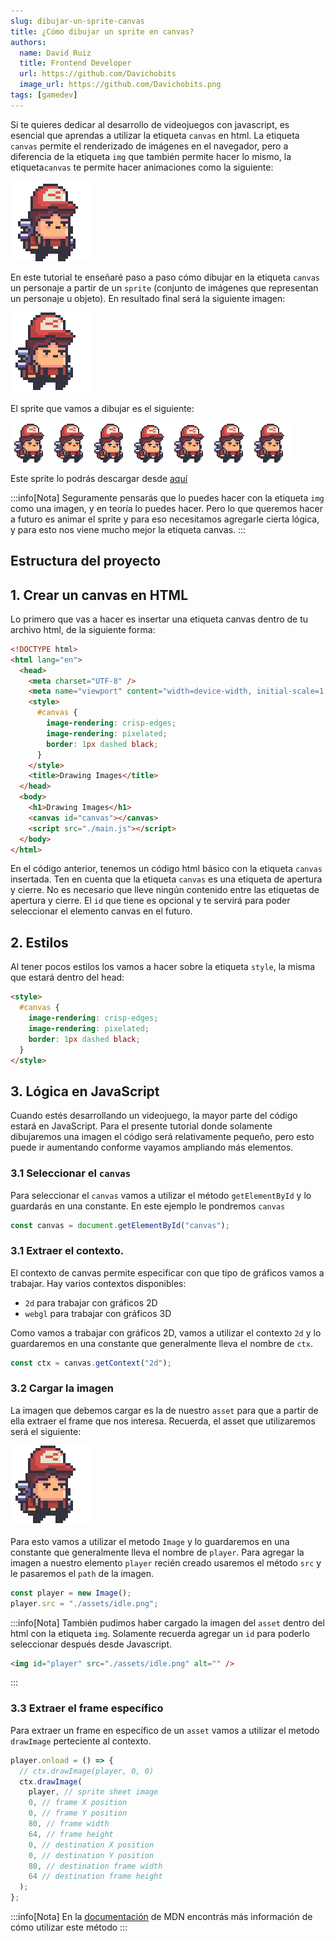 ```yaml
---
slug: dibujar-un-sprite-canvas
title: ¿Cómo dibujar un sprite en canvas?
authors:
  name: David Ruiz
  title: Frontend Developer
  url: https://github.com/Davichobits
  image_url: https://github.com/Davichobits.png
tags: [gamedev]
---
```


Si te quieres dedicar al desarrollo de videojuegos con javascript, es esencial que aprendas a utilizar la etiqueta `canvas` en html. La etiqueta `canvas` permite el renderizado de imágenes en el navegador, pero a diferencia de la etiqueta `img` que también permite hacer lo mismo, la etiqueta`canvas` te permite hacer animaciones como la siguiente:

![Sprite](./animated_character128x128.gif)

<!--truncate-->

En este tutorial te enseñaré paso a paso cómo dibujar en la etiqueta `canvas` un personaje a partir de un `sprite` (conjunto de imágenes que representan un personaje u objeto). En resultado final será la siguiente imagen:

![Sprite](./character128x128.png)

El sprite que vamos a dibujar es el siguiente:

![Sprite](./idle64x64.png)

Este sprite lo podrás descargar desde [aquí](https://www.google.com/)

:::info[Nota]
Seguramente pensarás que lo puedes hacer con la etiqueta `img` como una imagen, y en teoría lo puedes hacer. Pero lo que queremos hacer a futuro es animar el sprite y para eso necesitamos agregarle cierta lógica, y para esto nos viene mucho mejor la etiqueta canvas.
:::

## Estructura del proyecto

## 1. Crear un canvas en HTML

Lo primero que vas a hacer es insertar una etiqueta canvas dentro de tu archivo html, de la siguiente forma:

```html
<!DOCTYPE html>
<html lang="en">
  <head>
    <meta charset="UTF-8" />
    <meta name="viewport" content="width=device-width, initial-scale=1.0" />
    <style>
      #canvas {
        image-rendering: crisp-edges;
        image-rendering: pixelated;
        border: 1px dashed black;
      }
    </style>
    <title>Drawing Images</title>
  </head>
  <body>
    <h1>Drawing Images</h1>
    <canvas id="canvas"></canvas>
    <script src="./main.js"></script>
  </body>
</html>
```

En el código anterior, tenemos un código html básico con la etiqueta `canvas` insertada. Ten en cuenta que la etiqueta `canvas` es una etiqueta de apertura y cierre. No es necesario que lleve ningún contenido entre las etiquetas de apertura y cierre. El `id` que tiene es opcional y te servirá para poder seleccionar el elemento canvas en el futuro.

## 2. Estilos

Al tener pocos estilos los vamos a hacer sobre la etiqueta `style`, la misma que estará dentro del head:

```html
<style>
  #canvas {
    image-rendering: crisp-edges;
    image-rendering: pixelated;
    border: 1px dashed black;
  }
</style>
```

## 3. Lógica en JavaScript

Cuando estés desarrollando un videojuego, la mayor parte del código estará en JavaScript. Para el presente tutorial donde solamente dibujaremos una imagen el código será relativamente pequeño, pero esto puede ir aumentando conforme vayamos ampliando más elementos.

### 3.1 Seleccionar el `canvas`

Para seleccionar el `canvas` vamos a utilizar el método `getElementById` y lo guardarás en una constante. En este ejemplo le pondremos `canvas`

```js
const canvas = document.getElementById("canvas");
```

### 3.1 Extraer el contexto.

El contexto de canvas permite especificar con que tipo de gráficos vamos a trabajar. Hay varios contextos disponibles:

- `2d` para trabajar con gráficos 2D
- `webgl` para trabajar con gráficos 3D

Como vamos a trabajar con gráficos 2D, vamos a utilizar el contexto `2d` y lo guardaremos en una constante que generalmente lleva el nombre de `ctx`.

```js
const ctx = canvas.getContext("2d");
```

### 3.2 Cargar la imagen

La imagen que debemos cargar es la de nuestro `asset` para que a partir de ella extraer el frame que nos interesa. Recuerda, el asset que utilizaremos será el siguiente:

![Sprite](./character128x128.png)

Para esto vamos a utilizar el metodo `Image` y lo guardaremos en una constante que generalmente lleva el nombre de `player`. Para agregar la imagen a nuestro elemento `player` recién creado usaremos el método `src` y le pasaremos el `path` de la imagen.

```js
const player = new Image();
player.src = "./assets/idle.png";
```

:::info[Nota]
También pudimos haber cargado la imagen del `asset` dentro del html con la etiqueta `img`. Solamente recuerda agregar un `id` para poderlo seleccionar después desde Javascript.

```html
<img id="player" src="./assets/idle.png" alt="" />
```

:::

### 3.3 Extraer el frame específico

Para extraer un frame en específico de un `asset` vamos a utilizar el metodo `drawImage` perteciente al contexto.

```js
player.onload = () => {
  // ctx.drawImage(player, 0, 0)
  ctx.drawImage(
    player, // sprite sheet image
    0, // frame X position
    0, // frame Y position
    80, // frame width
    64, // frame height
    0, // destination X position
    0, // destination Y position
    80, // destination frame width
    64 // destination frame height
  );
};
```

:::info[Nota]
En la [documentación](https://developer.mozilla.org/es/docs/Web/API/CanvasRenderingContext2D/drawImage) de MDN encontrás más información de cómo utilizar este método
:::

